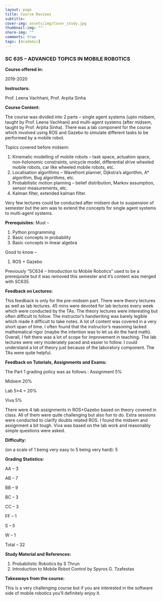 ```yaml
---
layout: page
title: Course Reviews
subtitle:
cover-img: assets/img/Cover_study.jpg
thumbnail-img: ""
share-img: ""
comments: true
tags: [Academic]
---
```


### SC 635 – ADVANCED TOPICS IN MOBILE ROBOTICS

**Course offered in:**

2019-2020

**Instructors:**

Prof. Leena Vachhani, Prof. Arpita Sinha

**Course Content:**

The course was divided into 2 parts – single agent systems (upto midsem, taught by Prof. Leena Vachhani) and multi-agent systems (after midsem, taught by Prof. Arpita Sinha). There was a lab component for the course which involved using ROS and Gazebo to simulate different tasks to be performed by a mobile robot.

Topics covered before midsem:
1. Kinematic modelling of mobile robots – task space, actuation space, non-holonomic constraints, unicycle model, differential drive wheeled mobile robots, car like wheeled mobile robots, etc.
2. Localisation algorithms – Wavefront planner, Dijkstra’s algorithm, A* algorithm, Bug algorithms, etc.
3. Probabilistic motion planning – belief distribution, Markov assumption, sensor measurements, etc.
4. Kalman filter, extended kalman filter.

Very few lectures could be conducted after midsem due to suspension of semester but the aim was to extend the concepts for single agent systems to multi-agent systems.

**Prerequisites:**
Must –
1. Python programming
2. Basic concepts in probability
3. Basic concepts in linear algebra

Good to know –
1. ROS + Gazebo

Previously “SC634 – Introduction to Mobile Robotics” used to be a prerequisite but it was removed this semester and it’s content was merged with SC635.

**Feedback on Lectures:**


This feedback is only for the pre-midsem part. There were theory lectures as well as lab lectures. 45 mins were devoted for lab lectures every week which were conducted by the TAs. The theory lectures were interesting but often difficult to follow. The instructor’s handwriting was barely legible which made it difficult to take notes. A lot of content was covered in a very short span of time. I often found that the instructor’s reasoning lacked mathematical rigor (maybe the intention was to let us do the hard math). Overall, I felt there was a lot of scope for improvement in teaching.
The lab lectures were very moderately paced and easier to follow. I could understand a lot of theory just because of the laboratory component. The TAs were quite helpful.

**Feedback on Tutorials, Assignments and Exams:**


The Part 1 grading policy was as follows :
Assignment 5%

Midsem 20%

Lab 5×4 = 20%

Viva 5%

There were 4 lab assignments in ROS+Gazebo based on theory covered in class. All of them were quite challenging but also fun to do. Extra sessions were conducted to clarify doubts related ROS. I found the midsem and assignment a bit tough. Viva was based on the lab work and reasonably simple questions were asked.



**Difficulty:**


 (on a scale of 1 being very easy to 5 being very hard): 5


**Grading Statistics:**



AA – 3

AB – 7

BB – 9

BC – 3

CC – 3

FF – 1

S – 5

W – 1

Total – 32

**Study Material and References:**


1. Probabilistic Robotics by S Thrun
2. Introduction to Mobile Robot Control by Spyros G. Tzafestas




**Takeaways from the course:**



This is a very challenging course but if you are interested in the software side of mobile robotics you’ll definitely enjoy it.


